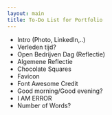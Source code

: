 ```yaml
---
layout: main
title: To-Do List for Portfolio
---
```

* Intro (Photo, LinkedIn,..)
* Verleden tijd?
* Open Bedrijven Dag (Reflectie)
* Algemene Reflectie
* Chocolate Squares
* Favicon
* Font Awesome Credit
* Good morning/Good evening?
* I AM ERROR
* Number of Words?